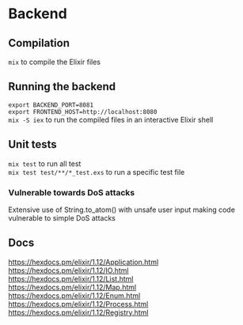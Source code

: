 # Backend

## Compilation

`mix` to compile the Elixir files

## Running the backend

`export BACKEND_PORT=8081`  
`export FRONTEND_HOST=http://localhost:8080`  
`mix -S iex` to run the compiled files in an interactive Elixir shell

## Unit tests

`mix test` to run all test  
`mix test test/**/*_test.exs` to run a specific test file

### Vulnerable towards DoS attacks

Extensive use of String.to_atom() with unsafe user input making code vulnerable to simple DoS attacks

## Docs

https://hexdocs.pm/elixir/1.12/Application.html  
https://hexdocs.pm/elixir/1.12/IO.html  
https://hexdocs.pm/elixir/1.12/List.html  
https://hexdocs.pm/elixir/1.12/Map.html  
https://hexdocs.pm/elixir/1.12/Enum.html  
https://hexdocs.pm/elixir/1.12/Process.html  
https://hexdocs.pm/elixir/1.12/Registry.html
